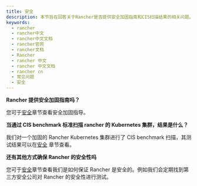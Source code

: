 ```yaml
---
title: 安全
description: 本节旨在回答关于Rancher是否提供安全加固指南和CIS扫描结果的相关问题。
keywords:
  - rancher
  - rancher中文
  - rancher中文文档
  - rancher官网
  - rancher文档
  - Rancher
  - rancher 中文
  - rancher 中文文档
  - rancher cn
  - 常见问题
  - 安全
---
```


**Rancher 提供安全加固指南吗？**

您可于[安全](/docs/rancher2/security/)章节查看安全加固指导。

**当通过 CIS benchmark 标准扫描 rancher 的 Kubernetes 集群，结果是什么？**

我们对一个加固的 Rancher Kubernetes 集群进行了 CIS benchmark 扫描，其测试结果可以在[安全](/docs/rancher2/security/) 章节查看。

**还有其他方式确保 Rancher 的安全性吗**

您可于[安全](/docs/rancher2/security/)章节查看我们是如何保证 Rancher 是安全的。例如我们会定期找到第三方安全公司对 Rancher 的安全性进行测试。
